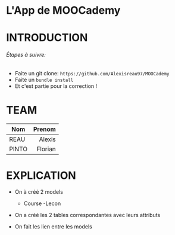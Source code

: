 # L'App de MOOCademy

# INTRODUCTION

###### Étapes à suivre:

* Faite un git clone: `https://github.com/Alexisreau97/MOOCademy`
* Faite un `bundle install`
* Et c'est partie pour la correction !

# TEAM

| Nom    |Prenom    |
| ------ |---------:|
| REAU   | Alexis   |
| PINTO  | Florian  |

# EXPLICATION

- On à créé 2 models
  - Course
  -Lecon

- On a créé les 2 tables correspondantes avec leurs attributs

- On fait les lien entre les models

